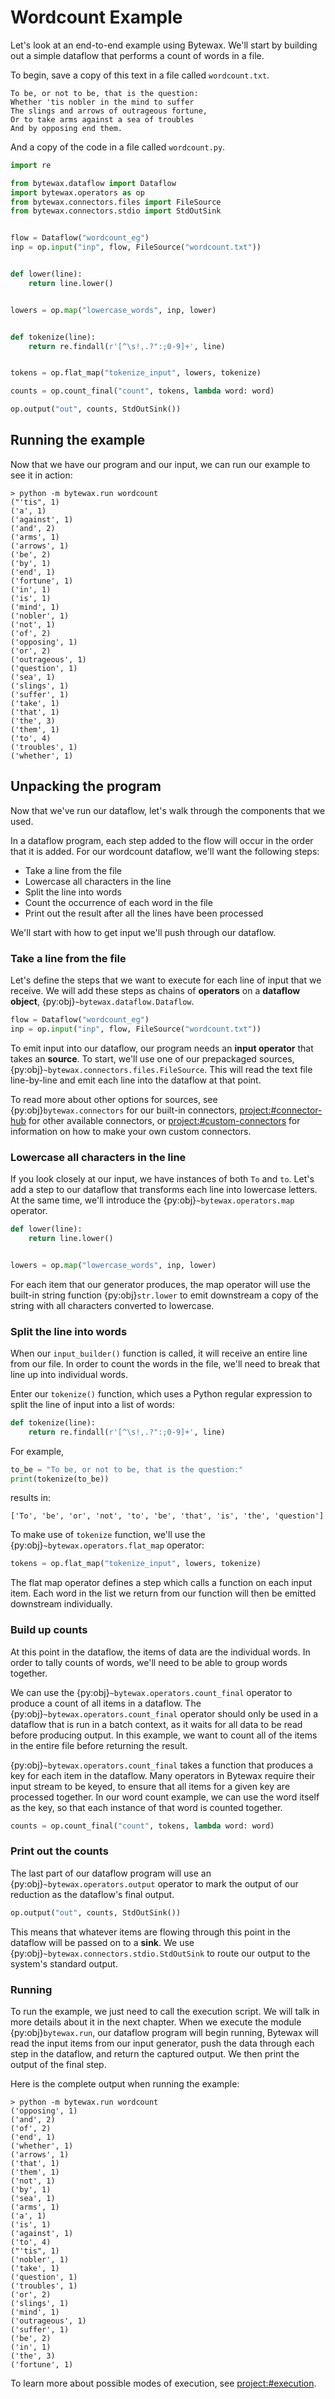 # Wordcount Example

Let's look at an end-to-end example using Bytewax. We'll start by
building out a simple dataflow that performs a count of words in a
file.

To begin, save a copy of this text in a file called `wordcount.txt`.

```text
To be, or not to be, that is the question:
Whether 'tis nobler in the mind to suffer
The slings and arrows of outrageous fortune,
Or to take arms against a sea of troubles
And by opposing end them.
```

And a copy of the code in a file called `wordcount.py`.

```python
import re

from bytewax.dataflow import Dataflow
import bytewax.operators as op
from bytewax.connectors.files import FileSource
from bytewax.connectors.stdio import StdOutSink


flow = Dataflow("wordcount_eg")
inp = op.input("inp", flow, FileSource("wordcount.txt"))


def lower(line):
    return line.lower()


lowers = op.map("lowercase_words", inp, lower)


def tokenize(line):
    return re.findall(r'[^\s!,.?":;0-9]+', line)


tokens = op.flat_map("tokenize_input", lowers, tokenize)

counts = op.count_final("count", tokens, lambda word: word)

op.output("out", counts, StdOutSink())
```

## Running the example

Now that we have our program and our input, we can run our example to
see it in action:

```shell
> python -m bytewax.run wordcount
("'tis", 1)
('a', 1)
('against', 1)
('and', 2)
('arms', 1)
('arrows', 1)
('be', 2)
('by', 1)
('end', 1)
('fortune', 1)
('in', 1)
('is', 1)
('mind', 1)
('nobler', 1)
('not', 1)
('of', 2)
('opposing', 1)
('or', 2)
('outrageous', 1)
('question', 1)
('sea', 1)
('slings', 1)
('suffer', 1)
('take', 1)
('that', 1)
('the', 3)
('them', 1)
('to', 4)
('troubles', 1)
('whether', 1)
```

## Unpacking the program

Now that we've run our dataflow, let's walk through the components
that we used.

In a dataflow program, each step added to the flow will occur in the
order that it is added. For our wordcount dataflow, we'll want the
following steps:

- Take a line from the file
- Lowercase all characters in the line
- Split the line into words
- Count the occurrence of each word in the file
- Print out the result after all the lines have been processed

We'll start with how to get input we'll push through our dataflow.

### Take a line from the file

Let's define the steps that we want to execute for each line of input
that we receive. We will add these steps as chains of **operators** on
a **dataflow object**, {py:obj}`~bytewax.dataflow.Dataflow`.

```python
flow = Dataflow("wordcount_eg")
inp = op.input("inp", flow, FileSource("wordcount.txt"))
```

To emit input into our dataflow, our program needs an **input
operator** that takes an **source**. To start, we'll use one of our
prepackaged sources, {py:obj}`~bytewax.connectors.files.FileSource`.
This will read the text file line-by-line and emit each line into the
dataflow at that point.

To read more about other options for sources, see
{py:obj}`bytewax.connectors` for our built-in connectors,
<project:#connector-hub> for other available connectors, or
<project:#custom-connectors> for information on how to make your own
custom connectors.

### Lowercase all characters in the line

If you look closely at our input, we have instances of both `To` and
`to`. Let's add a step to our dataflow that transforms each line into
lowercase letters. At the same time, we'll introduce the
{py:obj}`~bytewax.operators.map` operator.

```python
def lower(line):
    return line.lower()


lowers = op.map("lowercase_words", inp, lower)
```

For each item that our generator produces, the map operator will use
the built-in string function {py:obj}`str.lower` to emit
downstream a copy of the string with all characters converted to
lowercase.

### Split the line into words

When our `input_builder()` function is called, it will receive an
entire line from our file. In order to count the words in the file,
we'll need to break that line up into individual words.

Enter our `tokenize()` function, which uses a Python regular
expression to split the line of input into a list of words:

```python
def tokenize(line):
    return re.findall(r'[^\s!,.?":;0-9]+', line)
```

For example,

```python
to_be = "To be, or not to be, that is the question:"
print(tokenize(to_be))
```

results in:

```{testoutput}
['To', 'be', 'or', 'not', 'to', 'be', 'that', 'is', 'the', 'question']
```

To make use of `tokenize` function, we'll use the
{py:obj}`~bytewax.operators.flat_map` operator:

```python
tokens = op.flat_map("tokenize_input", lowers, tokenize)
```

The flat map operator defines a step which calls a function on each
input item. Each word in the list we return from our function will
then be emitted downstream individually.

### Build up counts

At this point in the dataflow, the items of data are the individual
words. In order to tally counts of words, we'll need to be able to
group words together.

We can use the {py:obj}`~bytewax.operators.count_final` operator to
produce a count of all items in a dataflow. The
{py:obj}`~bytewax.operators.count_final` operator should only be used
in a dataflow that is run in a batch context, as it waits for all data
to be read before producing output. In this example, we want to count
all of the items in the entire file before returning the result.

{py:obj}`~bytewax.operators.count_final` takes a function that
produces a key for each item in the dataflow. Many operators in
Bytewax require their input stream to be keyed, to ensure that all
items for a given key are processed together. In our word count
example, we can use the word itself as the key, so that each instance
of that word is counted together.

```python
counts = op.count_final("count", tokens, lambda word: word)
```

### Print out the counts

The last part of our dataflow program will use an
{py:obj}`~bytewax.operators.output` operator to mark the output of our
reduction as the dataflow's final output.

```python
op.output("out", counts, StdOutSink())
```

This means that whatever items are flowing through this point in the
dataflow will be passed on to a **sink**. We use
{py:obj}`~bytewax.connectors.stdio.StdOutSink` to route our output to
the system's standard output.

### Running

To run the example, we just need to call the execution script. We will
talk in more details about it in the next chapter. When we execute the
module {py:obj}`bytewax.run`, our dataflow program will begin running,
Bytewax will read the input items from our input generator, push the
data through each step in the dataflow, and return the captured
output. We then print the output of the final step.

Here is the complete output when running the example:

```shell
> python -m bytewax.run wordcount
('opposing', 1)
('and', 2)
('of', 2)
('end', 1)
('whether', 1)
('arrows', 1)
('that', 1)
('them', 1)
('not', 1)
('by', 1)
('sea', 1)
('arms', 1)
('a', 1)
('is', 1)
('against', 1)
('to', 4)
("'tis", 1)
('nobler', 1)
('take', 1)
('question', 1)
('troubles', 1)
('or', 2)
('slings', 1)
('mind', 1)
('outrageous', 1)
('suffer', 1)
('be', 2)
('in', 1)
('the', 3)
('fortune', 1)
```

To learn more about possible modes of execution, see
<project:#execution>.
